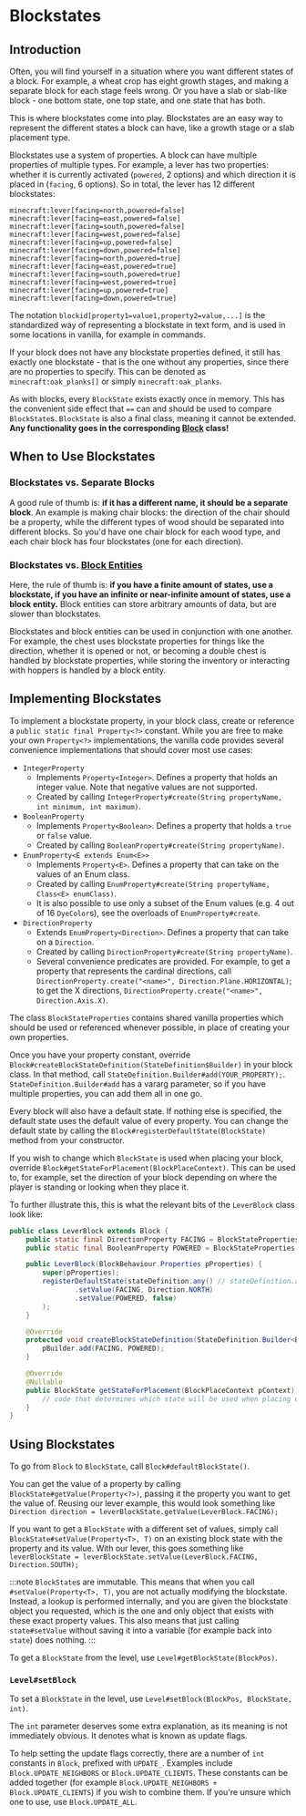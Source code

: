 Blockstates
===========

Introduction
------------

Often, you will find yourself in a situation where you want different states of a block. For example, a wheat crop has eight growth stages, and making a separate block for each stage feels wrong. Or you have a slab or slab-like block - one bottom state, one top state, and one state that has both.

This is where blockstates come into play. Blockstates are an easy way to represent the different states a block can have, like a growth stage or a slab placement type.

Blockstates use a system of properties. A block can have multiple properties of multiple types. For example, a lever has two properties: whether it is currently activated (`powered`, 2 options) and which direction it is placed in (`facing`, 6 options). So in total, the lever has 12 different blockstates:

```
minecraft:lever[facing=north,powered=false]
minecraft:lever[facing=east,powered=false]
minecraft:lever[facing=south,powered=false]
minecraft:lever[facing=west,powered=false]
minecraft:lever[facing=up,powered=false]
minecraft:lever[facing=down,powered=false]
minecraft:lever[facing=north,powered=true]
minecraft:lever[facing=east,powered=true]
minecraft:lever[facing=south,powered=true]
minecraft:lever[facing=west,powered=true]
minecraft:lever[facing=up,powered=true]
minecraft:lever[facing=down,powered=true]
```

The notation `blockid[property1=value1,property2=value,...]` is the standardized way of representing a blockstate in text form, and is used in some locations in vanilla, for example in commands.

If your block does not have any blockstate properties defined, it still has exactly one blockstate - that is the one without any properties, since there are no properties to specify. This can be denoted as `minecraft:oak_planks[]` or simply `minecraft:oak_planks`.

As with blocks, every `BlockState` exists exactly once in memory. This has the convenient side effect that `==` can and should be used to compare `BlockState`s. `BlockState` is also a final class, meaning it cannot be extended. **Any functionality goes in the corresponding [Block][block] class!**

When to Use Blockstates
-----------------------

### Blockstates vs. Separate Blocks

A good rule of thumb is: **if it has a different name, it should be a separate block**.  An example is making chair blocks: the direction of the chair should be a property, while the different types of wood should be separated into different blocks. So you'd have one chair block for each wood type, and each chair block has four blockstates (one for each direction).

### Blockstates vs. [Block Entities][blockentity]

Here, the rule of thumb is: **if you have a finite amount of states, use a blockstate, if you have an infinite or near-infinite amount of states, use a block entity.** Block entities can store arbitrary amounts of data, but are slower than blockstates.

Blockstates and block entities can be used in conjunction with one another. For example, the chest uses blockstate properties for things like the direction, whether it is opened or not, or becoming a double chest is handled by blockstate properties, while storing the inventory or interacting with hoppers is handled by a block entity.

Implementing Blockstates
------------------------

To implement a blockstate property, in your block class, create or reference a `public static final Property<?>` constant. While you are free to make your own `Property<?>` implementations, the vanilla code provides several convenience implementations that should cover most use cases:

* `IntegerProperty`
    * Implements `Property<Integer>`. Defines a property that holds an integer value. Note that negative values are not supported.
    * Created by calling `IntegerProperty#create(String propertyName, int minimum, int maximum)`.
* `BooleanProperty`
    * Implements `Property<Boolean>`. Defines a property that holds a `true` or `false` value.
    * Created by calling `BooleanProperty#create(String propertyName)`.
* `EnumProperty<E extends Enum<E>>`
    * Implements `Property<E>`. Defines a property that can take on the values of an Enum class.
    * Created by calling `EnumProperty#create(String propertyName, Class<E> enumClass)`.
    * It is also possible to use only a subset of the Enum values (e.g. 4 out of 16 `DyeColor`s), see the overloads of `EnumProperty#create`.
* `DirectionProperty`
    * Extends `EnumProperty<Direction>`. Defines a property that can take on a `Direction`.
    * Created by calling `DirectionProperty#create(String propertyName)`.
    * Several convenience predicates are provided. For example, to get a property that represents the cardinal directions, call `DirectionProperty.create("<name>", Direction.Plane.HORIZONTAL)`; to get the X directions, `DirectionProperty.create("<name>", Direction.Axis.X)`.

The class `BlockStateProperties` contains shared vanilla properties which should be used or referenced whenever possible, in place of creating your own properties.

Once you have your property constant, override `Block#createBlockStateDefinition(StateDefinition$Builder)` in your block class. In that method, call `StateDefinition.Builder#add(YOUR_PROPERTY);`. `StateDefinition.Builder#add` has a vararg parameter, so if you have multiple properties, you can add them all in one go.

Every block will also have a default state. If nothing else is specified, the default state uses the default value of every property. You can change the default state by calling the `Block#registerDefaultState(BlockState)` method from your constructor.

If you wish to change which `BlockState` is used when placing your block, override `Block#getStateForPlacement(BlockPlaceContext)`. This can be used to, for example, set the direction of your block depending on where the player is standing or looking when they place it.

To further illustrate this, this is what the relevant bits of the `LeverBlock` class look like:

```java
public class LeverBlock extends Block {
    public static final DirectionProperty FACING = BlockStateProperties.FACING;
    public static final BooleanProperty POWERED = BlockStateProperties.POWERED;

    public LeverBlock(BlockBehaviour.Properties pProperties) {
        super(pProperties);
        registerDefaultState(stateDefinition.any() // stateDefinition.any() returns a random BlockState from an internal set, we don't care because we're setting all values ourselves anyway
                .setValue(FACING, Direction.NORTH)
                .setValue(POWERED, false)
        );
    }

    @Override
    protected void createBlockStateDefinition(StateDefinition.Builder<Block, BlockState> pBuilder) {
        pBuilder.add(FACING, POWERED);
    }

    @Override
    @Nullable
    public BlockState getStateForPlacement(BlockPlaceContext pContext) {
        // code that determines which state will be used when placing down this block, depending on the BlockPlaceContext
    }
}
```

Using Blockstates
-----------------

To go from `Block` to `BlockState`, call `Block#defaultBlockState()`.

You can get the value of a property by calling `BlockState#getValue(Property<?>)`, passing it the property you want to get the value of. Reusing our lever example, this would look something like `Direction direction = leverBlockState.getValue(LeverBlock.FACING);`

If you want to get a `BlockState` with a different set of values, simply call `BlockState#setValue(Property<T>, T)` on an existing block state with the property and its value. With our lever, this goes something like `leverBlockState = leverBlockState.setValue(LeverBlock.FACING, Direction.SOUTH);`

:::note
`BlockState`s are immutable. This means that when you call `#setValue(Property<T>, T)`, you are not actually modifying the blockstate. Instead, a lookup is performed internally, and you are given the blockstate object you requested, which is the one and only object that exists with these exact property values. This also means that just calling `state#setValue` without saving it into a variable (for example back into `state`) does nothing.
:::

To get a `BlockState` from the level, use `Level#getBlockState(BlockPos)`.

### `Level#setBlock`

To set a `BlockState` in the level, use `Level#setBlock(BlockPos, BlockState, int)`.

The `int` parameter deserves some extra explanation, as its meaning is not immediately obvious. It denotes what is known as update flags.

To help setting the update flags correctly, there are a number of `int` constants in `Block`, prefixed with `UPDATE_`. Examples include `Block.UPDATE_NEIGHBORS` or `Block.UPDATE_CLIENTS`. These constants can be added together (for example `Block.UPDATE_NEIGHBORS + Block.UPDATE_CLIENTS`) if you wish to combine them. If you're unsure which one to use, use `Block.UPDATE_ALL`.

[block]: index.md
[blockentity]: ../blockentities/index.md
